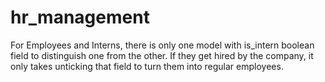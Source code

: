 # hr_management
For Employees and Interns, there is only one model with is_intern boolean field to distinguish one from the other. If they get hired by the company, it only takes unticking that field to turn them into regular employees.
